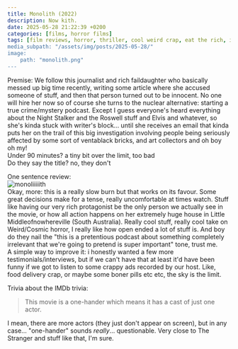 ```yaml
---
title: Monolith (2022)
description: Now kith.
date: 2025-05-28 21:22:39 +0200
categories: [films, horror films]
tags: [film reviews, horror, thriller, cool weird crap, eat the rich, influencers!, just nepo baby things, middleofnowherecore, the internet is scary, true crime fans are the worst, why would you even keep that thing at home, they don't say the title]
media_subpath: "/assets/img/posts/2025-05-28/"
image:
    path: "monolith.png"
---
```

<span class="reviewsection">Premise:</span> We follow this journalist and rich faildaughter who basically messed up big time recently, writing some article where she accused someone of stuff, and then that person turned out to be innocent. No one will hire her now so of course she turns to the nuclear alternative: starting a true crime/mystery podcast. Except I guess everyone's heard everything about the Night Stalker and the Roswell stuff and Elvis and whatever, so she's kinda stuck with writer's block... until she receives an email that kinda puts her on the trail of this big investigation involving people being seriously affected by some sort of ventablack bricks, and art collectors and oh boy oh my!<br/>
<span class="reviewsection">Under 90 minutes?</span> a tiny bit over the limit, too bad<br/>
<span class="reviewsection">Do they say the title?</span> no, they don't

<span class="reviewsection">One sentence review:</span> <br/>![monoliiiiith](monolith.gif)<br/>
<span class="reviewsection">Okay, more:</span> this is a really slow burn but that works on its favour. Some great decisions make for a tense, really uncomfortable at times watch. Stuff like having our very rich protagonist be the only person we actually see in the movie, or how all action happens on her extremely huge house in Little Middleofnowhereville (South Australia). Really cool stuff, really cool take on Weird/Cosmic horror, I really like how open ended a lot of stuff is. And boy do they nail the "this is a pretentious podcast about something completely irrelevant that we're going to pretend is super important" tone, trust me.<br/>
<span class="reviewsection">A simple way to improve it:</span> i honestly wanted a few more testimonials/interviews, but if we can't have that at least it'd have been funny if we got to listen to some crappy ads recorded by our host. Like, food delivery crap, or maybe some boner pills etc etc, the sky is the limit.

<span class="reviewsection">Trivia about the IMDb trivia:</span>
> This movie is a one-hander which means it has a cast of just one actor.

I mean, there are more actors (they just don't appear on screen), but in any case... "one-hander" sounds *really*... questionable. Very close to The Stranger and stuff like that, I'm sure.